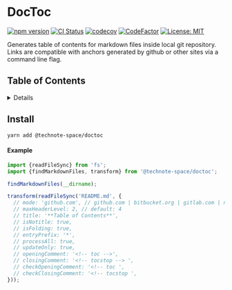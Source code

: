 # DocToc

[![npm version](https://badge.fury.io/js/%40technote-space%2Fdoctoc.svg)](https://badge.fury.io/js/%40technote-space%2Fdoctoc)
[![CI Status](https://github.com/technote-space/doctoc/workflows/CI/badge.svg)](https://github.com/technote-space/doctoc/actions)
[![codecov](https://codecov.io/gh/technote-space/doctoc/branch/master/graph/badge.svg)](https://codecov.io/gh/technote-space/doctoc)
[![CodeFactor](https://www.codefactor.io/repository/github/technote-space/doctoc/badge)](https://www.codefactor.io/repository/github/technote-space/doctoc)
[![License: MIT](https://img.shields.io/badge/License-MIT-blue.svg)](https://github.com/technote-space/doctoc/blob/master/LICENSE)

Generates table of contents for markdown files inside local git repository. Links are compatible with anchors generated
by github or other sites via a command line flag.

## Table of Contents

<!-- START doctoc generated TOC please keep comment here to allow auto update -->
<!-- DON'T EDIT THIS SECTION, INSTEAD RE-RUN doctoc TO UPDATE -->
<details>
<summary>Details</summary>

- [Install](#install)

</details>
<!-- END doctoc generated TOC please keep comment here to allow auto update -->

## Install
```shell script
yarn add @technote-space/doctoc
```

#### Example
```js
import {readFileSync} from 'fs';
import {findMarkdownFiles, transform} from '@technote-space/doctoc';

findMarkdownFiles(__dirname);

transform(readFileSync('README.md', {
  // mode: 'github.com', // github.com | bitbucket.org | gitlab.com | nodejs.org | ghost.org (default: github.com)
  // maxHeaderLevel: 2, // default: 4
  // title: '**Table of Contents**',
  // isNotitle: true,
  // isFolding: true,
  // entryPrefix: '*',
  // processAll: true,
  // updateOnly: true,
  // openingComment: '<!-- toc -->',
  // closingComment: '<!-- tocstop --> ',
  // checkOpeningComment: '<!-- toc ',
  // checkClosingComment: '<!-- tocstop ',
}));
```

